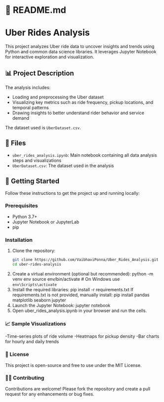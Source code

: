 # 📄 README.md
# Uber Rides Analysis

This project analyzes Uber ride data to uncover insights and trends using Python and common data science libraries. It leverages Jupyter Notebook for interactive exploration and visualization.

## 📊 Project Description

The analysis includes:

- Loading and preprocessing the Uber dataset
- Visualizing key metrics such as ride frequency, pickup locations, and temporal patterns
- Drawing insights to better understand rider behavior and service demand

The dataset used is `UberDataset.csv`.

## 📁 Files

- `uber_rides_analysis.ipynb`: Main notebook containing all data analysis steps and visualizations
- `UberDataset.csv`: The dataset used in the analysis

## 🚀 Getting Started

Follow these instructions to get the project up and running locally:

### Prerequisites

- Python 3.7+
- Jupyter Notebook or JupyterLab
- pip

### Installation

1. Clone the repository:
   ```bash
   git clone https://github.com/VaibhaviPonna/Uber_Rides_Analysis.git
   cd uber-rides-analysis
2. Create a virtual environment (optional but recommended):
   python -m venv env
   source env/bin/activate  # On Windows use `env\Scripts\activate`
3. Install the required libraries:
   pip install -r requirements.txt
   If requirements.txt is not provided, manually install:
   pip install pandas matplotlib seaborn jupyter
4. Launch the Jupyter Notebook:
   jupyter notebook
5. Open uber_rides_analysis.ipynb in your browser and run the cells.

### 📈 Sample Visualizations 
  -Time-series plots of ride volume
  -Heatmaps for pickup density
  -Bar charts for hourly and daily trends

### 📝 License
  This project is open-source and free to use under the MIT License.

### 🙋‍♂️ Contributing
  Contributions are welcome! Please fork the repository and create a pull request for any enhancements or bug fixes.

